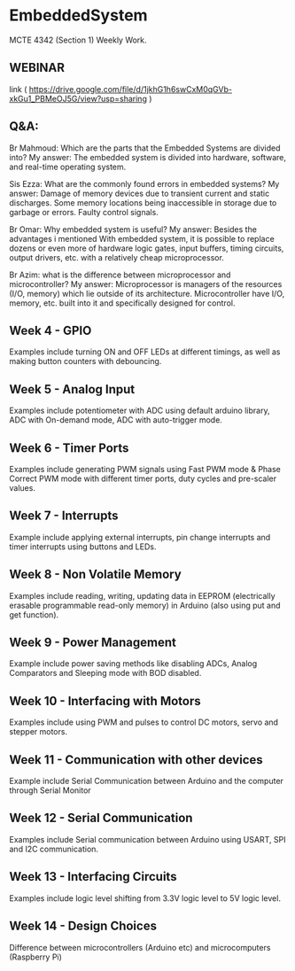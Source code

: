 # EmbeddedSystem
MCTE 4342 (Section 1) Weekly Work.


## WEBINAR 
link ( https://drive.google.com/file/d/1jkhG1h6swCxM0qGVb-xkGu1_PBMeOJ5G/view?usp=sharing )

## Q&A:
Br Mahmoud: Which are the parts that the Embedded Systems are divided into?
My answer: The embedded system is divided into hardware, software, and real-time operating system.

Sis Ezza: What are the commonly found errors in embedded systems?
My answer: Damage of memory devices due to transient current and static discharges.
Some memory locations being inaccessible in storage due to garbage or errors.
Faulty control signals.

Br Omar: Why embedded system is useful?
My answer: Besides the advantages i mentioned With embedded system, it is possible to replace dozens or even more of hardware logic gates, input buffers, timing circuits, output drivers, etc. with a relatively cheap microprocessor.

Br Azim: what is the difference between microprocessor and microcontroller?
My answer: Microprocessor is managers of the resources (I/O, memory) which lie outside of its architecture.
Microcontroller have I/O, memory, etc. built into it and specifically designed for control.

## Week 4 - GPIO

Examples include turning ON and OFF LEDs at different timings, as well as making button counters with debouncing.

## Week 5 - Analog Input

Examples include potentiometer with ADC using default arduino library, ADC with On-demand mode, ADC with auto-trigger mode.

## Week 6 - Timer Ports

Examples include generating PWM signals using Fast PWM mode & Phase Correct PWM mode with different timer ports, duty cycles and pre-scaler values.

## Week 7 - Interrupts

Example include applying external interrupts, pin change interrupts and timer interrupts using buttons and LEDs.

## Week 8 - Non Volatile Memory

Examples include reading, writing, updating data in EEPROM (electrically erasable programmable read-only memory) in Arduino (also using put and get function).

## Week 9 - Power Management

Example include power saving methods like disabling ADCs, Analog Comparators and Sleeping mode with BOD disabled.

## Week 10 - Interfacing with Motors

Examples include using PWM and pulses to control DC motors, servo and stepper motors.

## Week 11 - Communication with other devices

Example include Serial Communication between Arduino and the computer through Serial Monitor

## Week 12 - Serial Communication

Examples include Serial communication between Arduino using USART, SPI and I2C communication.

## Week 13 - Interfacing Circuits

Examples include logic level shifting from 3.3V logic level to 5V logic level.

## Week 14 - Design Choices

Difference between microcontrollers (Arduino etc) and microcomputers (Raspberry Pi)
